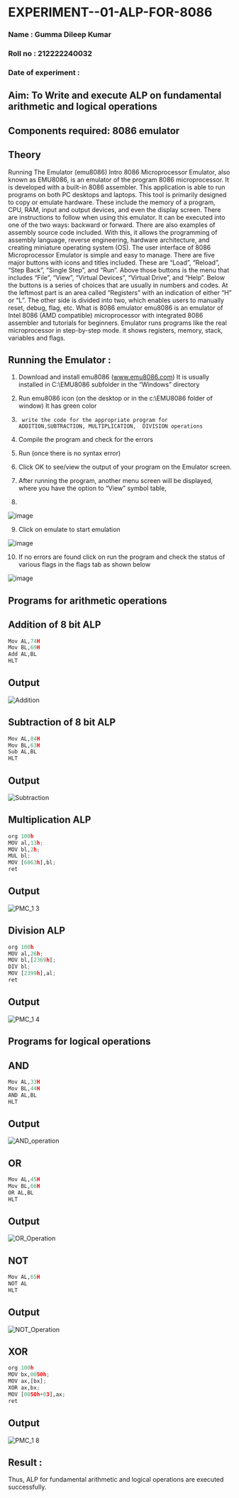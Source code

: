 # EXPERIMENT--01-ALP-FOR-8086
### Name : Gumma Dileep Kumar
### Roll no : 212222240032
### Date of experiment :





## Aim: To Write and execute ALP on fundamental arithmetic and logical operations
## Components required: 8086  emulator 
## Theory 
Running The Emulator (emu8086) Intro 8086 Microprocessor Emulator, also known as EMU8086, is an emulator of the program 8086 microprocessor. It is developed with a built-in 8086 assembler. This application is able to run programs on both PC desktops and laptops. This tool is primarily designed to copy or emulate hardware. These include the memory of a program, CPU, RAM, input and output devices, and even the display screen. There are instructions to follow when using this emulator. It can be executed into one of the two ways: backward or forward. There are also examples of assembly source code included. With this, it allows the programming of assembly language, reverse engineering, hardware architecture, and creating miniature operating system (OS). The user interface of 8086 Microprocessor Emulator is simple and easy to manage. There are five major buttons with icons and titles included. These are “Load”, “Reload”, “Step Back”, “Single Step”, and “Run”. Above those buttons is the menu that includes “File”, “View”, “Virtual Devices”, “Virtual Drive”, and “Help”. Below the buttons is a series of choices that are usually in numbers and codes. At the leftmost part is an area called “Registers” with an indication of either “H” or “L”. The other side is divided into two, which enables users to manually reset, debug, flag, etc. What is 8086 emulator emu8086 is an emulator of Intel 8086 (AMD compatible) microprocessor with integrated 8086 assembler and tutorials for beginners. Emulator runs programs like the real microprocessor in step-by-step mode. it shows registers, memory, stack, variables and flags.


 ## Running the Emulator :
1.	Download and install emu8086 (www.emu8086.com) It is usually installed in C:\EMU8086 subfolder in the “Windows” directory
2.	  Run  emu8086 icon (on the desktop or in the c:\EMU8086 folder of window) It has green color 
 
 
3.		write the code for the appropriate program for ADDITION,SUBTRACTION, MULTIPLICATION,  DIVISION operations 

4.	 Compile the program and check for the errors 
5.	Run (once there is no syntax error) 

6.	Click OK to see/view the output of your program on the Emulator screen. 


7.	After running the program, another menu screen will be displayed, where you have the option to “View” symbol table,
8.	 


![image](https://user-images.githubusercontent.com/36288975/189273263-d65baae9-4b8f-4723-afb3-c0ffa4052b04.png)











9.	Click on emulate to start emulation 








![image](https://user-images.githubusercontent.com/36288975/189273273-9bb36ec1-e2e8-4892-8d35-37707332bfdc.png)








10.	If no errors are found click on run the program and check the status of various flags in the flags tab as shown below 






![image](https://user-images.githubusercontent.com/36288975/189273277-113a2a33-4a40-4ff8-95a5-ecd3a1f504fe.png)







## Programs for arithmetic  operations

## Addition of 8 bit ALP  
```python
Mov AL,74H
Mov BL,69H
Add AL,BL
HLT
```
## Output  
 
![Addition](https://github.com/gummadileepkumar/EXPERIMENT--01-ALP-FOR-8086/assets/118707761/5f44a6c1-d56d-49ef-b0f9-a676ba1958e4)

 
## Subtraction of 8 bit ALP
```python
Mov AL,84H
Mov BL,63H
Sub AL,BL
HLT
```
## Output
![Subtraction](https://github.com/gummadileepkumar/EXPERIMENT--01-ALP-FOR-8086/assets/118707761/76414450-d504-4abe-a5be-7b307cbcab90)




## Multiplication ALP
```python
org 100h
MOV al,13h;
MOV bl,2h;
MUL bl;
MOV [6063h],bl;
ret
```
 ## Output  
![PMC_1 3](https://github.com/gummadileepkumar/EXPERIMENT--01-ALP-FOR-8086/assets/118707761/f9185e67-7762-401a-98e8-352e32d4c86d)


## Division ALP
```python
org 100h
MOV al,26h;
MOV bl,[2369h];
DIV bl;
MOV [2399h],al;
ret
```
## Output  
![PMC_1 4](https://github.com/gummadileepkumar/EXPERIMENT--01-ALP-FOR-8086/assets/118707761/be699045-32fc-40ef-80ab-2c6a61a2f477)


## Programs for logical  operations

## AND
```python
Mov AL,33H
Mov BL,44H
AND AL,BL
HLT
```
## Output 
![AND_operation](https://github.com/gummadileepkumar/EXPERIMENT--01-ALP-FOR-8086/assets/118707761/2d0ef273-3047-406d-9254-260b3ceb2c65)



## OR
```python
Mov AL,45H
Mov BL,66H
OR AL,BL
HLT
```
## Output
![OR_Operation](https://github.com/gummadileepkumar/EXPERIMENT--01-ALP-FOR-8086/assets/118707761/91fdce70-6088-4e6b-b43f-49d929f4d0ca)



## NOT
```python
Mov AL,65H
NOT AL
HLT


```
## Output

![NOT_Operation](https://github.com/gummadileepkumar/EXPERIMENT--01-ALP-FOR-8086/assets/118707761/bae841d8-499f-46f7-a221-e994de1be223)


## XOR
```python
org 100h
MOV bx,0050h;
MOV ax,[bx]; 
XOR ax,bx;
MOV [0050h+03],ax;
ret
```
## Output
![PMC_1 8](https://github.com/gummadileepkumar/EXPERIMENT--01-ALP-FOR-8086/assets/118707761/f4251ca4-5d65-49cd-a824-efa6e8579359)


## Result :
Thus, ALP for fundamental arithmetic and logical operations are executed successfully.








